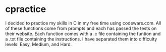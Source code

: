 # cpractice

I decided to practice my skills in C in my free time using codewars.com. All of these functions come from prompts and each has passed the tests on their website. Each function comes with a .c file containing the funtion and a .txt file containing the instructions. I have separated them into difficulty levels: Easy, Medium, and Hard. 
